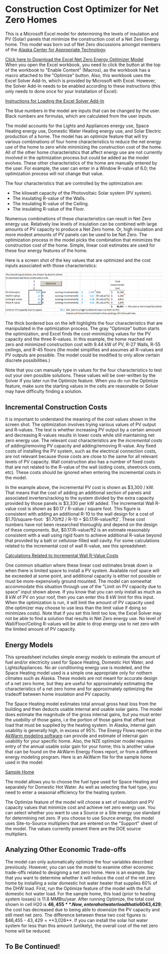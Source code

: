 # Construction Cost Optimizer for Net Zero Homes

This is a Microsoft Excel model for determining the levels of insulation and PV (Solar) panels that minimize the construction cost of a Net Zero Energy home.  This model was born out of Net Zero discussions amongst members of the [Alaska Center for Appropriate Technology](http://acat.org/).

[Click here to Download the Excel Net Zero Energy Optimizer Model](Net-Zero-Optimizer.xlsm?raw=true)  
When you open the Excel workbook, you need to click the button at the top of the workbook to "Enable Content" (Macros), as the workbook has a macro attached to the "Optimize" button.  Also, this workbook uses the Excel Solver Add-In, which is provided by Microsoft with Excel.  However, the Solver Add-In needs to be enabled according to these instructions (this only needs to done once for your installation of Excel):

<a href="https://support.office.com/en-sg/article/Load-the-Solver-Add-in-0e6760e3-dab5-4fd4-bebb-15ee311a4316" target="_blank">Instructions for Loading the Excel Solver Add-In</a>

The blue numbers in the model are inputs that can be changed by the user.  Black numbers are formulas, which are calculated from the user inputs.

The model accounts for the Lights and Appliances energy use, Space Heating energy use, Domestic Water Heating energy use, and Solar Electric production of a home.  The model has an optimize feature that will try various combinations of four home characteristics to reduce the net energy use of the home to zero while minimizing the construction cost of the home.  All of the other home characteristics that affect energy use are not currently involved in the optimization process but could be added as the model evolves.  These other characteristics of the home are manually entered by the user. For example, the user can enter in a Window R-value of 6.0; the optimization process will not change that value.

The four characteristics that are controlled by the optimization are:

* The kilowatt capacity of the Photovoltaic Solar system (PV system).
* The insulating R-value of the Walls.
* The insulating R-value of the Ceiling.
* The insulating R-value of the Floor.

Numerous combinations of these characteristics can result in Net Zero energy use.  Relatively low levels of insulation can be combined with large amounts of PV capacity to produce a Net Zero home.  Or, high insulation and more modest amounts of PV panels can be used to be Net Zero.  The optimization process in the model picks the combination that minimizes the construction cost of the home.  Simple, linear cost estimates are used for these four energy features of the home.

Here is a screen shot of the key values that are optimized and the cost inputs associated with those characteristics:

![Optimization Inputs](images/opt_inputs.jpg)

The thick bordered box on the left highlights the four characteristics that are manipulated in the optimization process.  The gray "Optimize" button starts the optimization, and Excel finds the cost-minimizing values for the PV capacity and the three R-values.  In this example, the home reached net zero and minimized construction cost with 9.44 kW of PV, R-27 Walls, R-55 ceilings, and R-45 floors (the model simplifies and assumes all R-values and PV outputs are possible.  The model could be modified to only allow certain discrete possibilities.)

Note that you can manually type in values for the four characteristics to test out your own possible solutions.  These values will be over-written by the Solver if you later run the Optimize feature.  When you do run the Optimize feature, make sure the starting values in the cells are reasonable or Solver may have difficulty finding a solution.

## Incremental Construction Costs

It is important to understand the meaning of the cost values shown in the screen shot.  The optimization involves trying various values of PV output and R-values.  The test is whether increasing PV output by a certain amount and decreasing R-values results in lower costs while still maintaining net zero energy use.  The relevant cost characteristics are the *incremental costs* of adding/removing PV capacity and adding/removing R-value.  Any fixed costs of installing the PV system, such as the electrical connection costs, are not relevant because those costs are close to the same for all relevant levels of PV capacity.  Wall construction also has a number of fixed costs that are not related to the R-value of the wall (siding costs, sheetrock costs, etc).  These costs should be ignored when entering the incremental costs in the model.

In the example above, the incremental PV cost is shown as $3,300 / kW.  That means that the cost of adding an additional section of panels and associated inverters/racking to the system divided by the extra capacity provided by those panels is $3,330 per kW added.  The incremental Wall R-value cost is shown as $0.17 / R-value / square foot.  This figure is consistent with adding an additional R-10 to the wall design for a cost of $1.70/square-foot:   `$1.70/ft2 / R-10 = $0.17/R-value/ft2`.  These cost numbers have not been researched thoroughly and depend on the design of these components.  But, $0.17/R-value/ft2 is an estimate reasonably consistent with a wall using rigid foam to achieve additional R-value beyond that provided by a batt or cellulose-filled wall cavity.  For some calculations related to the incremental cost of wall R-value, see this spreadsheet:

[Calculations Related to Incremental Wall R-Value Costs](Incremental-Insulation-Costs.xlsx?raw=true)

One common situation where these linear cost estimates break down is when there is limited space to install a PV system.  Available roof space will be exceeded at some point, and additional capacity is either not possible or must be more-expensively ground mounted.  The model can somewhat accommodate this situation through use of the "Limit on PV capacity due to space" input shown above.  If you know that you can only install as much as 8 kW of PV on your roof, then you can enter this 8 kW limit for this input.  When the optimization is run, it will limit the amount of PV capacity used (the optimizer may choose to use less than the limit value if doing so minimizes costs).  Note that if you set this limit too low, the Excel Solver may not be able to find a solution that results in Net Zero energy use.  No level of Wall/Floor/Ceiling R-values will be able to drop energy use to net zero with the limited amount of PV capacity.

## Energy Models

This spreadsheet includes simple energy models to estimate the amount of fuel and/or electricity used for Space Heating, Domestic Hot Water, and Lights/Appliances.  No air conditioning energy use is modeled, and the Space Heating model used is a simple one appropriate only for nothern climates such as Alaska.  These models are not meant for accurate design of a net zero home, but they are useful for approximately estimating the characteristics of a net zero home and for approximately optimizing the tradeoff between home insulation and PV capacity.

The Space Heating model estimates total annual gross heat loss from the building and then deducts usable internal and usable solar gains.  The model does estimate the magnitude of the gross internal gains, but you must enter the *usability* of those gains, i.e the portion of those gains that offset heat load that must be supplied by the heating system.  In Alaska, internal gain usability is generally high, in excess of 95%.  The Energy Flows report in the [AkWarm modeling software](http://analysisnorth.com/AkWarm/AkWarm2download.html) can provide and estimate of internal gain usability for your specific home.  Also, the NZE optimizer model requires entry of the annual usable solar gain for your home; this is another value that can be found on the AkWarm Energy Flows report, or from a different energy modeling program.  Here is an AkWarm file for the sample home used in the model:

[Sample Home](Optimizer-Test-House.hm2?raw=true)

The model allows you to choose the fuel type used for Space Heating and separately for Domestic Hot Water.  As well as selecting the fuel type, you need to enter a seasonal efficiency for the heating system.

The Optimize feature of the model will choose a set of insulation and PV capacity values that minimize cost and achieve net zero energy use.  You can select whether you want to use a Source or a Site energy use standard for determining net zero.  If you choose to use Source energy, the model uses Site-to-Source multipliers that are entered on the "Support" sheet of the model.  The values currently present there are the DOE source multipliers.

## Analyzing Other Economic Trade-offs

The model can only automatically optimize the four variables described previously.  However, you can use the model to examine other economic trade-offs related to designing a net zero home.  Here is an example.  Say that you want to determine whether it will reduce the cost of the net zero home by installing a solar domestic hot water heater that supplies 60% of the DHW load.  First, run the Optimize feature of the model with the full domestic hot water load.  For the sample home, this load (prior to heating system losses) is 11.8 MMBtu/year.  After running Optimize, the total cost shown in cell H20 is **$46,455**.  Now, enter a hot water load that is 60% less:  `11.8 MMBtu * 0.4 = 4.7 MMBtu`.  Rerun the Optimize feature and examine the new total cost in cell H20.  The new cost is **$43,429**; the cost has decreased due to being able to downsize the PV capacity and still meet net zero.  The difference between these two cost figures is:  $46,455 - $43,429 = **$3,026**.  If you can install the solar hot water system for less than this amount (unlikely), the overall cost of the net zero home will be reduced.

## To Be Continued!
